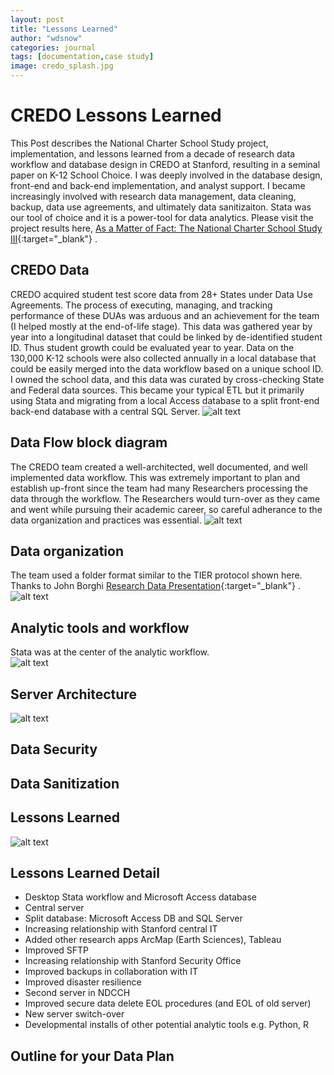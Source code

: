 ```yaml
---
layout: post
title: "Lessons Learned"
author: "wdsnow"
categories: journal
tags: [documentation,case study]
image: credo_splash.jpg
---
```


# CREDO Lessons Learned

This Post describes the National Charter School Study project, implementation, and lessons learned from a decade of research data workflow and database design in CREDO at Stanford, resulting in a seminal paper on K-12 School Choice. I was deeply involved in the database design, front-end and back-end implementation, and analyst support. I became increasingly involved with research data management, data cleaning, backup, data use agreements, and ultimately data sanitizaiton. Stata was our tool of choice and it is a power-tool for data analytics. Please visit the project results here, [As a Matter of Fact: The National Charter School Study III](https://ncss3.stanford.edu/){:target="_blank"} .

## CREDO Data
CREDO acquired student test score data from 28+ States under Data Use Agreements. The process of executing, managing, and tracking performance of these DUAs was arduous and an achievement for the team (I helped mostly at the end-of-life stage). This data was gathered year by year into a longitudinal dataset that could be linked by de-identified student ID. Thus student growth could be evaluated year to year. Data on the 130,000 K-12 schools were also collected annually in a local database that could be easily merged into the data workflow based on a unique school ID. I owned the school data, and this data was curated by cross-checking State and Federal data sources. This became your typical ETL but it primarily using Stata and migrating from a local Access database to a split front-end back-end database with a central SQL Server.
![alt text](https://wdsnow66.github.io/assets/img/credo-data.jpg "CREDO Data")

## Data Flow block diagram
The CREDO team created a well-architected, well documented, and well implemented data workflow. This was extremely important to plan and establish up-front since the team had many Researchers processing the data through the workflow. The Researchers would turn-over as they came and went while pursuing their academic career, so careful adherance to the data organization and practices was essential.
![alt text](https://wdsnow66.github.io/assets/img/credo-workflow.jpg "CREDO Workflow")

## Data organization
The team used a folder format similar to the TIER protocol shown here. Thanks to John Borghi [Research Data Presentation](https://docs.google.com/presentation/d/1QTVpYNQUxyaEfcf0BZKLjN6pmCviWBA6/edit#slide=id.p39){:target="_blank"} .
![alt text](https://wdsnow66.github.io/assets/img/tier.png "TIER Folders")

## Analytic tools and workflow
Stata was at the center of the analytic workflow.  
![alt text](https://wdsnow66.github.io/assets/img/credo-software.jpg "CREDO Software")

## Server Architecture
![alt text](https://wdsnow66.github.io/assets/img/credo-servers.jpg "CREDO Servers")



## Data Security

## Data Sanitization

## Lessons Learned
![alt text](https://wdsnow66.github.io/assets/img/credo-lessons.jpg "CREDO Lessons Learned")

## Lessons Learned Detail
* Desktop Stata workflow and Microsoft Access database
* Central server 
* Split database: Microsoft Access DB and SQL Server 
* Increasing relationship with Stanford central IT 
* Added other research apps ArcMap (Earth Sciences), Tableau
* Improved SFTP
* Increasing relationship with Stanford Security Office
* Improved backups in collaboration with IT
* Improved disaster resilience
* Second server in NDCCH
* Improved secure data delete EOL procedures (and EOL of old server)
* New server switch-over
* Developmental installs of other potential analytic tools e.g. Python, R

## Outline for your Data Plan


